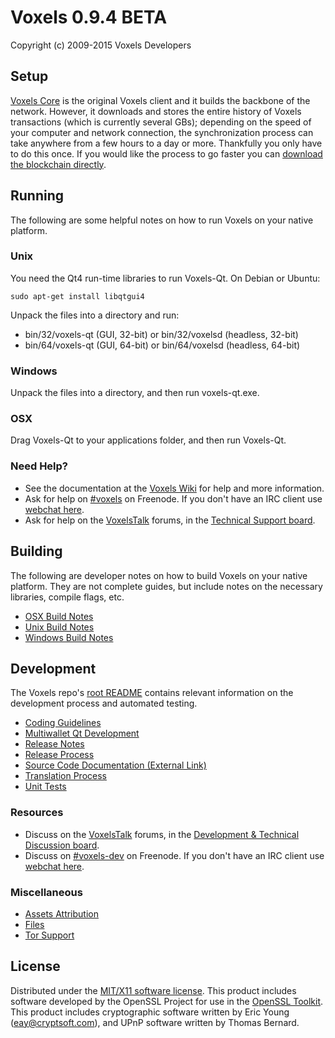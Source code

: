 Voxels 0.9.4 BETA
=====================

Copyright (c) 2009-2015 Voxels Developers


Setup
---------------------
[Voxels Core](http://voxels.org/en/download) is the original Voxels client and it builds the backbone of the network. However, it downloads and stores the entire history of Voxels transactions (which is currently several GBs); depending on the speed of your computer and network connection, the synchronization process can take anywhere from a few hours to a day or more. Thankfully you only have to do this once. If you would like the process to go faster you can [download the blockchain directly](bootstrap.md).

Running
---------------------
The following are some helpful notes on how to run Voxels on your native platform. 

### Unix

You need the Qt4 run-time libraries to run Voxels-Qt. On Debian or Ubuntu:

	sudo apt-get install libqtgui4

Unpack the files into a directory and run:

- bin/32/voxels-qt (GUI, 32-bit) or bin/32/voxelsd (headless, 32-bit)
- bin/64/voxels-qt (GUI, 64-bit) or bin/64/voxelsd (headless, 64-bit)



### Windows

Unpack the files into a directory, and then run voxels-qt.exe.

### OSX

Drag Voxels-Qt to your applications folder, and then run Voxels-Qt.

### Need Help?

* See the documentation at the [Voxels Wiki](https://en.voxels.it/wiki/Main_Page)
for help and more information.
* Ask for help on [#voxels](http://webchat.freenode.net?channels=voxels) on Freenode. If you don't have an IRC client use [webchat here](http://webchat.freenode.net?channels=voxels).
* Ask for help on the [VoxelsTalk](https://voxelstalk.org/) forums, in the [Technical Support board](https://voxelstalk.org/index.php?board=4.0).

Building
---------------------
The following are developer notes on how to build Voxels on your native platform. They are not complete guides, but include notes on the necessary libraries, compile flags, etc.

- [OSX Build Notes](build-osx.md)
- [Unix Build Notes](build-unix.md)
- [Windows Build Notes](build-msw.md)

Development
---------------------
The Voxels repo's [root README](https://github.com/voxels/voxels/blob/master/README.md) contains relevant information on the development process and automated testing.

- [Coding Guidelines](coding.md)
- [Multiwallet Qt Development](multiwallet-qt.md)
- [Release Notes](release-notes.md)
- [Release Process](release-process.md)
- [Source Code Documentation (External Link)](https://dev.visucore.com/voxels/doxygen/)
- [Translation Process](translation_process.md)
- [Unit Tests](unit-tests.md)

### Resources
* Discuss on the [VoxelsTalk](https://voxelstalk.org/) forums, in the [Development & Technical Discussion board](https://voxelstalk.org/index.php?board=6.0).
* Discuss on [#voxels-dev](http://webchat.freenode.net/?channels=voxels) on Freenode. If you don't have an IRC client use [webchat here](http://webchat.freenode.net/?channels=voxels-dev).

### Miscellaneous
- [Assets Attribution](assets-attribution.md)
- [Files](files.md)
- [Tor Support](tor.md)

License
---------------------
Distributed under the [MIT/X11 software license](http://www.opensource.org/licenses/mit-license.php).
This product includes software developed by the OpenSSL Project for use in the [OpenSSL Toolkit](http://www.openssl.org/). This product includes
cryptographic software written by Eric Young ([eay@cryptsoft.com](mailto:eay@cryptsoft.com)), and UPnP software written by Thomas Bernard.
